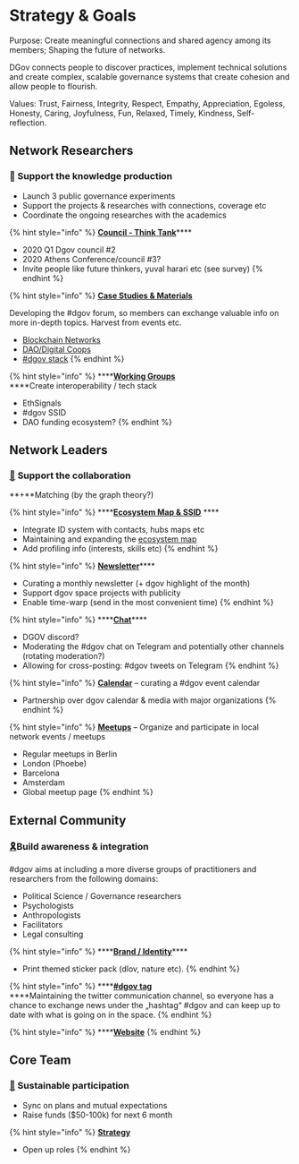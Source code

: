 # Strategy & Goals

Purpose: Create meaningful connections and shared agency among its members; Shaping the future of networks.

DGov connects people to discover practices, implement technical solutions and create complex, scalable governance systems that create cohesion and allow people to flourish.

Values: Trust, Fairness, Integrity, Respect, Empathy, Appreciation, Egoless, Honesty, Caring, Joyfulness, Fun, Relaxed, Timely, Kindness, Self-reflection.

## **Network Researchers**

### 🧠 Support the knowledge production

* Launch 3 public governance experiments
* Support the projects & researches with connections, coverage etc
* Coordinate the ongoing researches with the academics

{% hint style="info" %}
[**Council - Think Tank**](../../councils.md)\*\*\*\*

* 2020 Q1 Dgov council \#2
* 2020 Athens Conference/council \#3?
* Invite people like future thinkers, yuval harari  etc \(see survey\)
{% endhint %}

{% hint style="info" %}
[**Case Studies & Materials**](https://mapping.daolandscape.today)

Developing the \#dgov forum, so members can exchange valuable info on more in-depth topics. Harvest from events etc.

* [Blockchain Networks](https://mapping.daolandscape.today/network-governance/blockchain-summary)
* [DAO/Digital Coops](https://mapping.daolandscape.today/network-governance/dao-case-study-research)
* [\#dgov stack](../../dgov-stack.md)
{% endhint %}

{% hint style="info" %}
\*\*\*\*[**Working Groups**](https://forum.dgov.foundation/c/working-groups)  
****Create interoperability / tech stack

* EthSignals
* \#dgov SSID
* DAO funding ecosystem?
{% endhint %}

## **Network Leaders**

### [🤝](https://emojipedia.org/handshake/) **Support the collaboration**

**+**Matching \(by the graph theory?\)

{% hint style="info" %}
\*\*\*\*[**Ecosystem Map & SSID**](https://graphcommons.com/graphs/6a993e34-d8b0-4425-83ce-67c3560429e7?auto=true&svg=true) ****

* Integrate ID system with contacts, hubs maps etc
* Maintaining and expanding the [ecosystem map](https://wiki.dgov.foundation/map-of-the-industry-landscape)
* Add profiling info \(interests, skills etc\) 
{% endhint %}

{% hint style="info" %}
[**Newsletter**](../../newsletter/)\*\*\*\*

* Curating a monthly newsletter \(+ dgov highlight of the month\)
* Support dgov space projects with publicity
* Enable time-warp \(send in the most convenient time\)
{% endhint %}

{% hint style="info" %}
\*\*\*\*[**Chat**](../../chat.md)\*\*\*\*

* DGOV discord?
* Moderating the \#dgov chat on Telegram and potentially other channels \(rotating moderation?\)
* Allowing for cross-posting: \#dgov tweets on Telegram
{% endhint %}

{% hint style="info" %}
[**Calendar**](../../dgov-industry-landscape.md) – curating a \#dgov event calendar 

* Partnership over dgov calendar & media with major organizations
{% endhint %}

{% hint style="info" %}
[**Meetups**](../../meetups.md) – Organize and participate in local network events / meetups

* Regular meetups in Berlin
* London \(Phoebe\)
* Barcelona
* Amsterdam
* Global meetup page
{% endhint %}

## External Community

### [🎗️](https://emojipedia.org/reminder-ribbon/)Build awareness & integration

\#dgov aims at including a more diverse groups of practitioners and researchers from the following domains:

* Political Science / Governance researchers
* Psychologists
* Anthropologists
* Facilitators
* Legal consulting 

{% hint style="info" %}
\*\*\*\*[**Brand / Identity**](../../identity.md)\*\*\*\*

* Print themed sticker pack \(dlov, nature etc\).
{% endhint %}

{% hint style="info" %}
\*\*\*\*[**\#dgov tag**](https://twitter.com/hashtag/dgov)  
****Maintaining the twitter communication channel, so everyone has a chance to exchange news under the „hashtag“ \#dgov and can keep up to date with what is going on in the space.
{% endhint %}

{% hint style="info" %}
\*\*\*\*[**Website**](https://twitter.com/hashtag/dgov)
{% endhint %}

## Core Team

### [💸](https://emojipedia.org/money-with-wings/) Sustainable participation

* Sync on plans and mutual expectations
* Raise funds \($50-100k\) for next 6 month

{% hint style="info" %}
[**Strategy**](./)

* Open up roles
{% endhint %}

